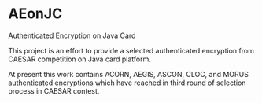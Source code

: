 # AEonJC
Authenticated Encryption on Java Card

This project is an effort to provide a selected authenticated encryption from CAESAR competition on Java card platform.

At present this work contains ACORN, AEGIS, ASCON, CLOC, and MORUS authenticated encryptions which have reached in third round of selection process in CAESAR contest.
